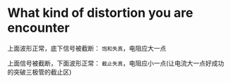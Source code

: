 # What kind of distortion you are encounter

上面波形正常，底下信号被截断： `饱和失真`，电阻应大一点

上面信号被截断，下面波形正常： `截止失真`，电阻应小一点\(让电流大一点好成功的突破三极管的截止区\)

